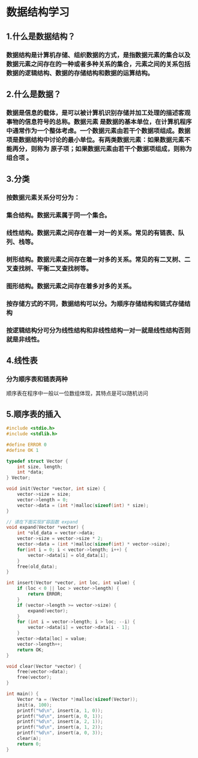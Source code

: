 # 数据结构学习

## 1.什么是数据结构？

### 数据结构是计算机存储、组织数据的方式，是指数据元素的集合以及数据元素之间存在的一种或者多种关系的集合，元素之间的关系包括数据的逻辑结构、数据的存储结构和数据的运算结构。

## 2.什么是数据？

### 数据是信息的载体，是可以被计算机识别存储并加工处理的描述客观事物的信息符号的总称。数据元素 是数据的基本单位，在计算机程序中通常作为一个整体考虑。一个数据元素由若干个数据项组成。数据项是数据结构中讨论的最小单位。有两类数据元素：如果数据元素不能再分，则称为 原子项；如果数据元素由若干个数据项组成，则称为组合项 。

## 3.分类

### 按数据元素关系分可分为：

### 集合结构。数据元素属于同一个集合。

### 线性结构。数据元素之间存在着一对一的关系。常见的有链表、队列、栈等。

### 树形结构。数据元素之间存在着一对多的关系。常见的有二叉树、二叉查找树、平衡二叉查找树等。

### 图形结构。数据元素之间存在着多对多的关系。

### 按存储方式的不同，数据结构可以分。为顺序存储结构和链式存储结构

### 按逻辑结构分可分为线性结构和非线性结构一对一就是线性结构否则就是非线性。

## 4.线性表

### 分为顺序表和链表两种

顺序表在程序中一般以一位数组体现，其特点是可以随机访问

## 5.顺序表的插入

```c
#include <stdio.h>
#include <stdlib.h>

#define ERROR 0
#define OK 1

typedef struct Vector {
    int size, length;
    int *data;
} Vector;

void init(Vector *vector, int size) {
    vector->size = size;
    vector->length = 0;
    vector->data = (int *)malloc(sizeof(int) * size);
}

// 请在下面实现扩容函数 expand
void expand(Vector *vector) {
    int *old_data = vector->data;
    vector->size = vector->size * 2;
    vector->data = (int *)malloc(sizeof(int) * vector->size);
	for(int i = 0; i < vector->length; i++) {
		vector->data[i] = old_data[i];
    }
    free(old_data);
}

int insert(Vector *vector, int loc, int value) {
    if (loc < 0 || loc > vector->length) {
        return ERROR;
    }
    if (vector->length >= vector->size) {
        expand(vector);
    }
    for (int i = vector->length; i > loc; --i) {
        vector->data[i] = vector->data[i - 1];
    }
    vector->data[loc] = value;
    vector->length++;
    return OK;
}

void clear(Vector *vector) {
    free(vector->data);
    free(vector);
}

int main() {
    Vector *a = (Vector *)malloc(sizeof(Vector));
    init(a, 100);
    printf("%d\n", insert(a, 1, 0));
    printf("%d\n", insert(a, 0, 1));
    printf("%d\n", insert(a, 2, 1));
    printf("%d\n", insert(a, 1, 2));
    printf("%d\n", insert(a, 0, 3));
    clear(a);
    return 0;
}
```

